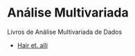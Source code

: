 # Análise Multivariada 

Livros de Análise Multivariada de Dados

- [Hair et. alli](https://github.com/rhozon/An-lise-Multivariada/blob/master/hair-j-f-anaacutelise-multivariada-de-dados-6ordf-ediccedilatildeopdf.pdf) 
